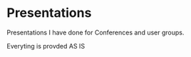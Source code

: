 # Presentations
Presentations I have done for Conferences and user groups.

Everyting is provded AS IS
